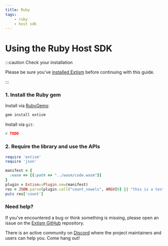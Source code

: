 ```yaml
---
title: Ruby
tags:
    - ruby
    - host sdk
---
```


# Using the Ruby Host SDK


:::caution Check your installation

Please be sure you've [installed Extism](/docs/install) before continuing with this guide.

:::

### 1. Install the Ruby gem

Install via [RubyGems](https://rubygems.org/):
```sh
gem install extism
```

Install via `git`:
```sh
# TODO
```

### 2. Require the library and use the APIs

```ruby title=index.rb
require 'extism'
require 'json'

manifest = {
  :wasm => [{:path => "../wasm/code.wasm"}]
}
plugin = Extism::Plugin.new(manifest)
res = JSON.parse(plugin.call("count_vowels", ARGV[0] || "this is a test"))
puts res['count']
```


### Need help?

If you've encountered a bug or think something is missing, please open an issue on the [Extism GitHub](https://github.com/extism/extism) repository.

There is an active community on [Discord](https://discord.gg/cx3usBCWnc) where the project maintainers and users can help you. Come hang out!

